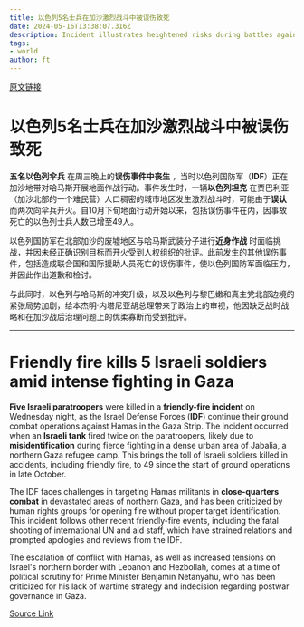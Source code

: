 ```yaml
---
title: 以色列5名士兵在加沙激烈战斗中被误伤致死
date: 2024-05-16T13:38:07.316Z
description: Incident illustrates heightened risks during battles against Hamas in devastated northern areas of enclave
tags: 
- world
author: ft
---
```


[原文链接](https://ft.com/content/92333a5d-9c59-4db3-baa9-bc0802d4ebb1)

# **以色列5名士兵在加沙激烈战斗中被误伤致死**

**五名以色列伞兵** 在周三晚上的**误伤事件中丧生** ，当时以色列国防军（**IDF**）正在加沙地带对哈马斯开展地面作战行动。事件发生时，一辆**以色列坦克** 在贾巴利亚（加沙北部的一个难民营）人口稠密的城市地区发生激烈战斗时，可能由于**误认** 而两次向伞兵开火。自10月下旬地面行动开始以来，包括误伤事件在内，因事故死亡的以色列士兵人数已增至49人。

以色列国防军在北部加沙的废墟地区与哈马斯武装分子进行**近身作战** 时面临挑战，并因未经正确识别目标而开火受到人权组织的批评。此前发生的其他误伤事件，包括造成联合国和国际援助人员死亡的误伤事件，使以色列国防军面临压力，并因此作出道歉和检讨。

与此同时，以色列与哈马斯的冲突升级，以及以色列与黎巴嫩和真主党北部边境的紧张局势加剧，给本杰明·内塔尼亚胡总理带来了政治上的审视，他因缺乏战时战略和在加沙战后治理问题上的优柔寡断而受到批评。

---

# Friendly fire kills 5 Israeli soldiers amid intense fighting in Gaza

**Five Israeli paratroopers** were killed in a **friendly-fire incident** on Wednesday night, as the Israel Defense Forces (**IDF**) continue their ground combat operations against Hamas in the Gaza Strip. The incident occurred when an **Israeli tank** fired twice on the paratroopers, likely due to **misidentification** during fierce fighting in a dense urban area of Jabalia, a northern Gaza refugee camp. This brings the toll of Israeli soldiers killed in accidents, including friendly fire, to 49 since the start of ground operations in late October. 

The IDF faces challenges in targeting Hamas militants in **close-quarters combat** in devastated areas of northern Gaza, and has been criticized by human rights groups for opening fire without proper target identification. This incident follows other recent friendly-fire events, including the fatal shooting of international UN and aid staff, which have strained relations and prompted apologies and reviews from the IDF. 

The escalation of conflict with Hamas, as well as increased tensions on Israel's northern border with Lebanon and Hezbollah, comes at a time of political scrutiny for Prime Minister Benjamin Netanyahu, who has been criticized for his lack of wartime strategy and indecision regarding postwar governance in Gaza.

[Source Link](https://ft.com/content/92333a5d-9c59-4db3-baa9-bc0802d4ebb1)

